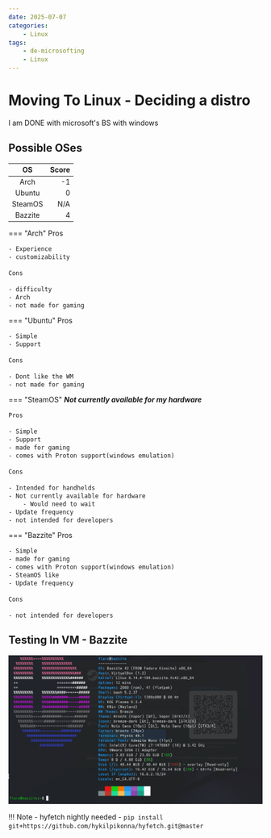 ```yaml
---
date: 2025-07-07
categories:
    - Linux
tags:
    - de-microsofting
    - Linux
---
```

# Moving To Linux - Deciding a distro
I am DONE with microsoft's BS with windows
<!-- more -->
## Possible OSes
| OS | Score |
|:--:| ----:|
| Arch | -1 |
| Ubuntu | 0 |
| SteamOS | N/A |
| Bazzite | 4 |

=== "Arch"
    Pros

    - Experience
    - customizability

    Cons

    - difficulty
    - Arch
    - not made for gaming

=== "Ubuntu"
    Pros

    - Simple
    - Support

    Cons

    - Dont like the WM
    - not made for gaming

=== "SteamOS"
    ***Not currently available for my hardware***

    Pros

    - Simple
    - Support
    - made for gaming
    - comes with Proton support(windows emulation)
    
    Cons

    - Intended for handhelds
    - Not currently available for hardware
        - Would need to wait
    - Update frequency
    - not intended for developers

=== "Bazzite"
    Pros

    - Simple
    - made for gaming
    - comes with Proton support(windows emulation)
    - SteamOS like
    - Update frequency

    Cons

    - not intended for developers

## Testing In VM - Bazzite
![alt text](hyfetch.png)

!!! Note
    - hyfetch nightly needed
        - `pip install git+https://github.com/hykilpikonna/hyfetch.git@master`